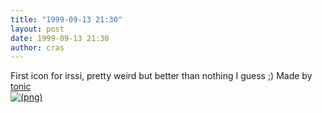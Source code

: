```yaml
---
title: "1999-09-13 21:30"
layout: post
date: 1999-09-13 21:30
author: cras
---
```

First icon for irssi, pretty weird but better than nothing I guess ;)
Made by [tonic](http://www.iki.fi/jetro/)  
[![(png)](/images/historical/irssi-icon.png)](/images/historical/irssi-icon.png)

